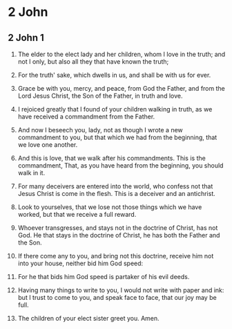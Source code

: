 # 2 John

## 2 John 1

1. The elder to the elect lady and her children, whom I love in the truth; and not I only, but also all they that have known the truth;

2. For the truth' sake, which dwells in us, and shall be with us for ever.

3. Grace be with you, mercy, and peace, from God the Father, and from the Lord Jesus Christ, the Son of the Father, in truth and love.

4. I rejoiced greatly that I found of your children walking in truth, as we have received a commandment from the Father.

5. And now I beseech you, lady, not as though I wrote a new commandment to you, but that which we had from the beginning, that we love one another.

6. And this is love, that we walk after his commandments. This is the commandment, That, as you have heard from the beginning, you should walk in it.

7. For many deceivers are entered into the world, who confess not that Jesus Christ is come in the flesh. This is a deceiver and an antichrist.

8. Look to yourselves, that we lose not those things which we have worked, but that we receive a full reward.

9. Whoever transgresses, and stays not in the doctrine of Christ, has not God. He that stays in the doctrine of Christ, he has both the Father and the Son.

10. If there come any to you, and bring not this doctrine, receive him not into your house, neither bid him God speed:

11. For he that bids him God speed is partaker of his evil deeds.

12. Having many things to write to you, I would not write with paper and ink: but I trust to come to you, and speak face to face, that our joy may be full.

13. The children of your elect sister greet you. Amen.

